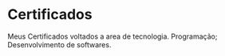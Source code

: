 # Certificados
Meus Certificados voltados a area de tecnologia.
Programação;
Desenvolvimento de softwares.
